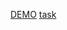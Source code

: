 [DEMO](https://mach-mach-game-vladnew91.netlify.app/#/score)
[task](https://github.com/rolling-scopes-school/tasks/blob/master/tasks/match-match-game.md)

